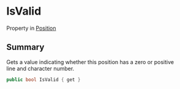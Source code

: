 # IsValid

Property in [Position](yarn.compiler.position.md)

## Summary

Gets a value indicating whether this position has a zero or positive\
line and character number.

```csharp
public bool IsValid { get }
```
